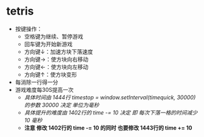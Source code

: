# tetris
* 按键操作：  
  * 空格键为继续、暂停游戏  
  * 回车键为开始新游戏  
  * 方向键↓：加速方块下落速度  
  * 方向键→：使方块向右移动  
  * 方向键←：使方块向左移动  
  * 方向键↑：使方块变形  
* 每消除一行得一分
* 游戏难度每30S提高一次  
  * *具体时间由 1444行 timestop = window.setInterval(timequick, 30000)的参数 30000 决定 单位为毫秒*  
  * *具体提升的难度由 1402行的 time -= 10 决定 即 每次下落一格的时间减少10 毫秒*  
  * **注意  修改 1402行的 time -= 10 的同时 也要修改 1443行的 time += 10**
